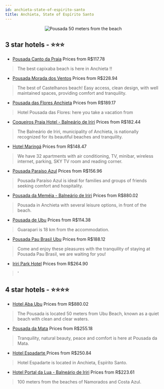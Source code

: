 ```yaml
---
id: anchieta-state-of-espirito-santo
title: Anchieta, State of Espírito Santo
---
```


<center><img src="https://static.hotelurbano.com/reservas/prod0/5/5900/560c620b4eb7c_hotel-aba-ubu.JPG" alt="Pousada 50 meters from the beach" /></center>


##  3 star hotels - ⭐️⭐️⭐️

-    [Pousada Canto da Praia](https://www.hurb.com/br/hotels/anchieta/pousada-canto-da-praia-6300?cmp=18055) Prices from R$117.78
   > The best capixaba beach is here in Anchieta !!
-    [Pousada Morada dos Ventos](https://www.hurb.com/br/hotels/anchieta/pousada-morada-dos-ventos-8354?cmp=18055) Prices from R$228.94
   > The best of Castelhanos beach! Easy access, clean design, with well maintained spaces, providing comfort and tranquility.
-    [Pousada das Flores Anchieta](https://www.hurb.com/br/hotels/anchieta/hotel-pousada-das-flores-2459?cmp=18055) Prices from R$189.17
   > Hotel Pousada das Flores: here you take a vacation from
-    [Coqueiros Praia Hotel - Balneário de Iriri](https://www.hurb.com/br/hotels/anchieta/coqueiros-praia-hotel-balneario-iriri-6642?cmp=18055) Prices from R$182.44
   > The Balneário de Iriri, municipality of Anchieta, is nationally recognized for its beautiful beaches and tranquility.
-    [Hotel Maringá](https://www.hurb.com/br/hotels/anchieta/hotel-maringa-9678?cmp=18055) Prices from R$148.47
   > We have 32 apartments with air conditioning, TV, minibar, wireless internet, parking, SKY TV room and reading corner.
-    [Pousada Paraíso Azul](https://www.hurb.com/br/hotels/anchieta/pousada-paraiso-azul-15299?cmp=18055) Prices from R$156.96
   > Pousada Paraíso Azul is ideal for families and groups of friends seeking comfort and hospitality.
-    [Pousada da Meméia - Balneário de Iriri](https://www.hurb.com/br/hotels/anchieta/pousada-da-memeia-balneario-de-iriri-795?cmp=18055) Prices from R$880.02
   > Pousada in Anchieta with several leisure options, in front of the beach.
-    [Pousada de Ubu](https://www.hurb.com/br/hotels/anchieta/pousada-de-ubu-11118?cmp=18055) Prices from R$114.38
   > Guarapari is 18 km from the accommodation.
-    [Pousada Pau Brasil Ubu](https://www.hurb.com/br/hotels/anchieta/pousada-pau-brasil-ubu-6297?cmp=18055) Prices from R$188.12
   > Come and enjoy these pleasures with the tranquility of staying at Pousada Pau Brasil, we are waiting for you!
-    [Iriri Park Hotel](https://www.hurb.com/br/hotels/anchieta/iriri-park-hotel-9327?cmp=18055) Prices from R$264.90
   > '

##  4 star hotels - ⭐️⭐️⭐️⭐️

-    [Hotel Aba Ubu](https://www.hurb.com/br/hotels/anchieta/hotel-aba-ubu-5900?cmp=18055) Prices from R$880.02
   > The Pousada is located 50 meters from Ubu Beach, known as a quiet beach with clean and clear waters.
-    [Pousada da Mata](https://www.hurb.com/br/hotels/anchieta/pousada-da-mata-8189?cmp=18055) Prices from R$255.18
   > Tranquility, natural beauty, peace and comfort is here at Pousada da Mata.
-    [Hotel Espadarte ](https://www.hurb.com/br/hotels/anchieta/hotel-espadarte-6308?cmp=18055) Prices from R$250.84
   > Hotel Espadarte is located in Anchieta, Espírito Santo.
-    [Hotel Portal da Lua - Balneário de Iriri](https://www.hurb.com/br/hotels/anchieta/hotel-portal-da-lua-5006?cmp=18055) Prices from R$223.61
   > 100 meters from the beaches of Namorados and Costa Azul.
